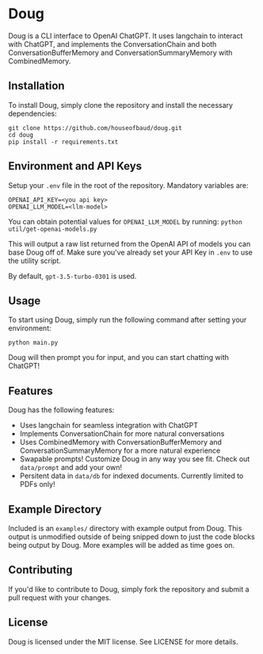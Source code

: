 # Doug

Doug is a CLI interface to OpenAI ChatGPT. It uses langchain to interact with ChatGPT, and implements the ConversationChain and both ConversationBufferMemory and ConversationSummaryMemory with CombinedMemory.

## Installation

To install Doug, simply clone the repository and install the necessary dependencies:

```
git clone https://github.com/houseofbaud/doug.git
cd doug
pip install -r requirements.txt
```

## Environment and API Keys

Setup your `.env` file in the root of the repository. Mandatory variables are:

```
OPENAI_API_KEY=<you api key>
OPENAI_LLM_MODEL=<llm-model>
```

You can obtain potential values for `OPENAI_LLM_MODEL` by running:
`python util/get-openai-models.py`

This will output a raw list returned from the OpenAI API of models you can base
Doug off of. Make sure you've already set your API Key in `.env` to use the utility
script.

By default, `gpt-3.5-turbo-0301` is used.

## Usage

To start using Doug, simply run the following command after setting your environment:

```
python main.py
```

Doug will then prompt you for input, and you can start chatting with ChatGPT!

## Features

Doug has the following features:

- Uses langchain for seamless integration with ChatGPT
- Implements ConversationChain for more natural conversations
- Uses CombinedMemory with ConversationBufferMemory and ConversationSummaryMemory for a more natural experience
- Swapable prompts! Customize Doug in any way you see fit. Check out `data/prompt` and add your own!
- Persitent data in `data/db` for indexed documents. Currently limited to PDFs only!

## Example Directory
Included is an `examples/` directory with example output from Doug. This output is unmodified outside of being snipped down to just the code blocks being output by Doug. More examples will be added as time goes on.

## Contributing

If you'd like to contribute to Doug, simply fork the repository and submit a pull request with your changes.

## License

Doug is licensed under the MIT license. See LICENSE for more details.

